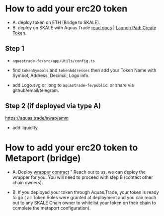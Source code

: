 # How to add your erc20 token

- A. deploy token on ETH (Bridge to SKALE).
- B. deploy on SKALE with Aquas.Trade [read docs](./LaunchPad.md) | [Launch Pad: Create Token](https://aquas.trade/dashboard/create).

## Step 1

- `aquastrade-fe/src/app/Utils/config.ts`

- find `tokenSymbols` and `tokenAddresses` then add your Token Name with Symbol, Address, Decimal, Logo info.

- add Logo.svg or .png to `aquastrade-fe/public`: or share via github/email/telegram.

## Step 2 (if deployed via type A)

https://aquas.trade/swap/amm

- add liquidity

# How to add your erc20 token to Metaport (bridge)

- A. Deploy [wrapper contract](https://github.com/RubyAquaMarine/skale-token-deployer/blob/main/contracts/ERC20Wrapper.sol) " Reach out to us, we can deploy the wrapper for you. You will need to proceed with step B (contact other chain owners).

- B. If you deployed your token through Aquas.Trade, your token is ready to go ( all Token Roles were granted at deployment and you can reach out to any SKALE Chain owner to whitelist your token on their chain to complete the metaport configuration).
